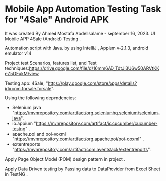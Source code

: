 # Mobile App Automation Testing Task for "4Sale" Android APK 

It was created By Ahmed Mostafa Abdellsalame - september 16, 2023.  UI Mobile APP 4Sale (Android) Testing .

Automation script with Java. by using IntelliJ , Appium v-2.1.3, android emulator v14

Project test Scenarios, features list, and Test techniques:https://drive.google.com/file/d/16mm6AD_TdtJi3U6w50ARVtKKeZ5OFukM/view

Testing app: 4Sale, "https://play.google.com/store/apps/details?id=com.forsale.forsale".

Using the following dependencies:

- Selenium java 
"https://mvnrepository.com/artifact/org.seleniumhq.selenium/selenium-java".
- io.appium
"https://mvnrepository.com/artifact/io.cucumber/cucumber-testng" .
- apache.poi and poi-ooxml
"https://mvnrepository.com/artifact/org.apache.poi/poi-ooxml" .
- extentreports
"https://mvnrepository.com/artifact/com.aventstack/extentreports".

Apply Page Object Model (POM) design pattern in project .

Apply Data Driven testing by Passing data to DataProvider from Excel Sheet in TestNG .
